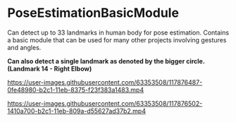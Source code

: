 # PoseEstimationBasicModule
Can detect up to 33 landmarks in human body for pose estimation. Contains a basic module that can be used for many other projects involving gestures and angles.

<b>Can also detect a single landmark as denoted by the bigger circle. (Landmark 14 - Right Elbow)</b>


https://user-images.githubusercontent.com/63353508/117876487-0fe48980-b2c1-11eb-8375-f23f383a1483.mp4


https://user-images.githubusercontent.com/63353508/117876502-1410a700-b2c1-11eb-809a-d55627ad37b2.mp4

